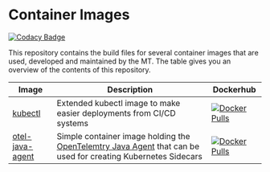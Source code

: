 # Container Images

[![Codacy Badge](https://app.codacy.com/project/badge/Grade/dd7d2f2dc4684f96b13914a14b5a73a2)](https://app.codacy.com/gh/mt-ag/container-images/dashboard?utm_source=gh&utm_medium=referral&utm_content=&utm_campaign=Badge_grade)

This repository contains the build files for several container images that are used, developed and maintained by the MT.
The table gives you an overview of the contents of this repository.

|Image|Description|Dockerhub|
|---|---|---|
|[kubectl](./kubectl/README.md)|Extended kubectl image to make easier deployments from CI/CD systems|[![Docker Pulls](https://img.shields.io/docker/pulls/demtag/kubectl)](https://hub.docker.com/r/demtag/kubectl)|
|[otel-java-agent](./otel-java-agent/README.md)|Simple container image holding the [OpenTelemtry Java Agent](https://github.com/open-telemetry/opentelemetry-java-instrumentation) that can be used for creating Kubernetes Sidecars|[![Docker Pulls](https://img.shields.io/docker/pulls/demtag/otel-javaagent)](https://hub.docker.com/r/demtag/otel-javaagent)|
